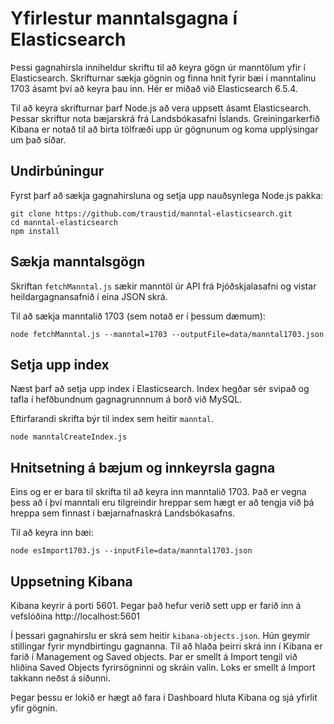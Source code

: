 # Yfirlestur manntalsgagna í Elasticsearch

Þessi gagnahirsla inniheldur skriftu til að keyra gögn úr manntölum yfir í Elasticsearch. Skrifturnar sækja gögnin og finna hnit fyrir bæi í manntalinu 1703 ásamt því að keyra þau inn. Hér er miðað við Elasticsearch 6.5.4.

Til að keyra skrifturnar þarf Node.js að vera uppsett ásamt Elasticsearch. Þessar skriftur nota bæjarskrá frá Landsbókasafni Íslands. Greiningarkerfið Kibana er notað til að birta tölfræði upp úr gögnunum og koma upplýsingar um það síðar.

## Undirbúningur

Fyrst þarf að sækja gagnahirsluna og setja upp nauðsynlega Node.js pakka:
```
git clone https://github.com/traustid/manntal-elasticsearch.git
cd manntal-elasticsearch
npm install
```

## Sækja manntalsgögn

Skriftan `fetchManntal.js` sækir manntöl úr API frá Þjóðskjalasafni og vistar heildargagnansafnið í eina JSON skrá.

Til að sækja manntalið 1703 (sem notað er í þessum dæmum):

`node fetchManntal.js --manntal=1703 --outputFile=data/manntal1703.json`

## Setja upp index

Næst þarf að setja upp index í Elasticsearch. Index hegðar sér svipað og tafla í hefðbundnum gagnagrunnnum á borð við MySQL.

Eftirfarandi skrifta býr til index sem heitir `manntal`.

`node manntalCreateIndex.js`

## Hnitsetning á bæjum og innkeyrsla gagna

Eins og er er bara til skrifta til að keyra inn manntalið 1703. Það er vegna þess að í því manntali eru tilgreindir hreppar sem hægt er að tengja við þá hreppa sem finnast í bæjarnafnaskrá Landsbókasafns.

Til að keyra inn bæi:

`node esImport1703.js --inputFile=data/manntal1703.json`

## Uppsetning  Kibana

Kibana keyrir á porti 5601. Þegar það hefur verið sett upp er farið inn á vefslóðina http://localhost:5601

Í þessari gagnahirslu er skrá sem heitir `kibana-objects.json`. Hún geymir stillingar fyrir myndbirtingu gagnanna. Til að hlaða þeirri skrá inn í Kibana er farið í Management og Saved objects. Þar er smellt á Import tengil við hliðina  Saved Objects fyrirsögninni og skráin valin. Loks er smellt á Import takkann neðst á síðunni.

Þegar þessu er lokið er hægt að fara í Dashboard hluta Kibana og sjá yfirlit yfir gögnin.
